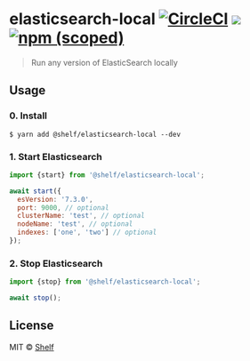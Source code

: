 # elasticsearch-local [![CircleCI](https://circleci.com/gh/shelfio/elasticsearch-local/tree/master.svg?style=svg)](https://circleci.com/gh/shelfio/elasticsearch-local/tree/master) ![](https://img.shields.io/badge/code_style-prettier-ff69b4.svg) [![npm (scoped)](https://img.shields.io/npm/v/@shelf/elasticsearch-local.svg)](https://www.npmjs.com/package/@shelf/elasticsearch-local)

> Run any version of ElasticSearch locally

## Usage

### 0. Install

```
$ yarn add @shelf/elasticsearch-local --dev
```

### 1. Start Elasticsearch

```js
import {start} from '@shelf/elasticsearch-local';

await start({
  esVersion: '7.3.0',
  port: 9000, // optional
  clusterName: 'test', // optional
  nodeName: 'test', // optional
  indexes: ['one', 'two'] // optional
});
```

### 2. Stop Elasticsearch

```js
import {stop} from '@shelf/elasticsearch-local';

await stop();
```

## License

MIT © [Shelf](https://shelf.io)
